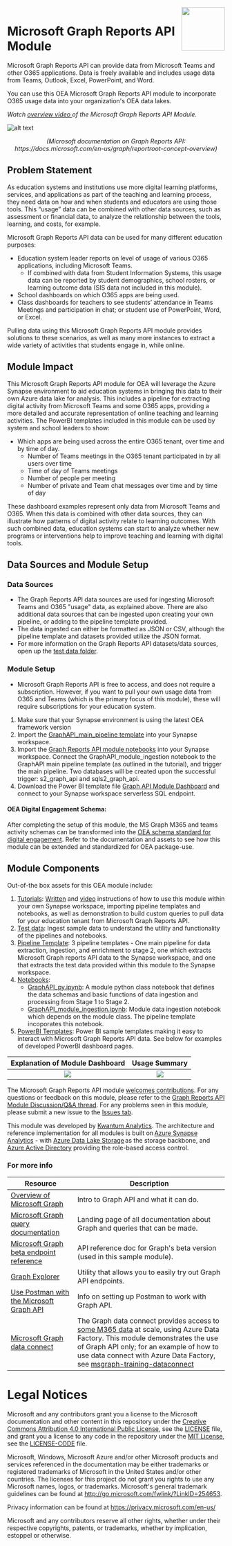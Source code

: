 <img align="right" height="100" src="https://github.com/microsoft/OpenEduAnalytics/blob/main/docs/pics/oea-logo-nobg.png">

# Microsoft Graph Reports API Module
Microsoft Graph Reports API can provide data from Microsoft Teams and other O365 applications. Data is freely available and includes usage data from Teams, Outlook, Excel, PowerPoint, and Word.

You can use this OEA Microsoft Graph Reports API module to incorporate O365 usage data into your organization's OEA data lakes.

*Watch <a href="https://youtu.be/K01h-QsMX9c" target="_blank">overview video </a> of the Microsoft Graph Reports API Module.*

![alt text](https://github.com/microsoft/OpenEduAnalytics/blob/main/modules/module_catalog/Microsoft_Graph/docs/images/Graph%20visual.png)
 <p align="center">
 <em>
 (Microsoft documentation on Graph Reports API: https://docs.microsoft.com/en-us/graph/reportroot-concept-overview) 
 </em>
 </p>

## Problem Statement
As education systems and institutions use more digital learning platforms, services, and applications as part of the teaching and learning process, they need data on how and when students and educators are using those tools. This “usage” data can be combined with other data sources, such as assessment or financial data, to analyze the relationship between the tools, learning, and costs, for example. 

Microsoft Graph Reports API data can be used for many different education purposes:
  - Education system leader reports on level of usage of various O365 applications, including Microsoft Teams. 
     *	If combined with data from Student Information Systems, this usage data can be reported by student demographics, school rosters, or learning outcome data (SIS data not included in this module).
  -	School dashboards on which O365 apps are being used.
  -	Class dashboards for teachers to see students’ attendance in Teams Meetings and participation in chat; or student use of PowerPoint, Word, or Excel.  

Pulling data using this Microsoft Graph Reports API module provides solutions to these scenarios, as well as many more instances to extract a wide variety of activities that students engage in, while online.
  
## Module Impact 
This Microsoft Graph Reports API module for OEA will leverage the Azure Synapse environment to aid education systems in bringing this data to their own Azure data lake for analysis. This includes a pipeline for extracting digital activity from Microsoft Teams and some O365 apps, providing a more detailed and accurate representation of online teaching and learning activities. The PowerBI templates included in this module can be used by system and school leaders to show:

  - Which apps are being used across the entire O365 tenant, over time and by time of day.
     * Number of Teams meetings in the O365 tenant participated in by all users over time
     * Time of day of Teams meetings
     * Number of people per meeting
     * Number of private and Team chat messages over time and by time of day

These dashboard examples represent only data from Microsoft Teams and O365. When this data is combined with other data sources, they can illustrate how patterns of digital activity relate to learning outcomes. With such combined data, education systems can start to analyze whether new programs or interventions help to improve teaching and learning with digital tools.  

## Data Sources and Module Setup 
### Data Sources

 - The Graph Reports API data sources are used for ingesting Microsoft Teams and O365 "usage" data, as explained above. There are also additional data sources that can be ingested upon creating your own pipeline, or adding to the pipeline template provided. 
 - The data ingested can either be formatted as JSON or CSV, although the pipeline template and datasets provided utilize the JSON format. 
 - For more information on the Graph Reports API datasets/data sources, open up the [test data folder](https://github.com/microsoft/OpenEduAnalytics/tree/main/modules/module_catalog/Microsoft_Graph/test_data).
### Module Setup

  - Microsoft Graph Reports API is free to access, and does not require a subscription. However, if you want to pull your own usage data from O365 and Teams (which is the primary focus of this module), these will require subscriptions for your education system.

1. Make sure that your Synapse environment is using the latest OEA framework version
2. Import the [GraphAPI_main_pipeline template](https://github.com/microsoft/OpenEduAnalytics/tree/main/modules/module_catalog/Microsoft_Graph/pipeline) into your Synapse workspace.
3. Import the [Graph Reports API module notebooks](https://github.com/microsoft/OpenEduAnalytics/tree/main/modules/module_catalog/Microsoft_Graph/notebook) into your Synapse workspace. Connect the GraphAPI_module_ingestion notebook to the GraphAPI main pipeline template (as outlined in the tutorial), and trigger the main pipeline. Two databases will be created upon the successful trigger: s2_graph_api and sqls2_graph_api.
4. Download the Power BI template file [Graph API Module Dashboard](https://github.com/microsoft/OpenEduAnalytics/tree/main/modules/module_catalog/Microsoft_Graph/powerbi) and connect to your Synapse workspace serverless SQL endpoint.

#### OEA Digital Engagement Schema:

After completing the setup of this module, the MS Graph M365 and teams activity schemas can be transformed into the [OEA schema standard for digital engagement](https://github.com/microsoft/OpenEduAnalytics/tree/main/schemas/schema_catalog/Digital_Engagement_Schema). Refer to the documentation and assets to see how this module can be extended and standardized for OEA package-use.

## Module Components
Out-of-the box assets for this OEA module include: 
1. [Tutorials](https://github.com/microsoft/OpenEduAnalytics/tree/main/modules/module_catalog/Microsoft_Graph/docs): [Written](https://github.com/microsoft/OpenEduAnalytics/blob/main/modules/module_catalog/Microsoft_Graph/docs/Graph%20Reports%20API%20Module%20Tutorial.pdf) and [video](https://www.youtube.com/watch?v=K01h-QsMX9c) instructions of how to use this module within your own Synapse workspace, importing pipeline templates and notebooks, as well as demonstration to build custom queries to pull data for your education tenant from Microsoft Graph Reports API.
2. [Test data](https://github.com/microsoft/OpenEduAnalytics/tree/main/modules/module_catalog/Microsoft_Graph/test_data): Ingest sample data to understand the utility and functionality of the pipelines and notebooks.
3. [Pipeline Template](https://github.com/microsoft/OpenEduAnalytics/tree/main/modules/module_catalog/Microsoft_Graph/pipeline): 3 pipeline templates - One main pipeline for data extraction, ingestion, and enrichment to stage 2, one which extracts Microsoft Graph reports API data to the Synapse workspace, and one that extracts the test data provided within this module to the Synapse workspace. 
4. [Notebooks](https://github.com/microsoft/OpenEduAnalytics/tree/main/modules/module_catalog/Microsoft_Graph/notebook): 
    - [GraphAPI_py.ipynb](https://github.com/microsoft/OpenEduAnalytics/blob/main/modules/module_catalog/Microsoft_Graph/notebook/GraphAPI_py.ipynb): A module python class notebook that defines the data schemas and basic functions of data ingestion and processing from Stage 1 to Stage 2.
    - [GraphAPI_module_ingestion.ipynb](https://github.com/microsoft/OpenEduAnalytics/blob/main/modules/module_catalog/Microsoft_Graph/notebook/GraphAPI_module_ingestion.ipynb): Module data ingestion notebook which depends on the module class. The pipeline template incoporates this notebook.
5. [PowerBI Templates](https://github.com/microsoft/OpenEduAnalytics/tree/main/modules/module_catalog/Microsoft_Graph/powerbi): Power BI sample templates making it easy to interact with Microsoft Graph Reports API data. See below for examples of developed PowerBI dashboard pages.

Explanation of Module Dashboard  | Usage Summary
:-------------------------:|:-------------------------:
![](https://github.com/microsoft/OpenEduAnalytics/blob/main/modules/module_catalog/Microsoft_Graph/docs/images/Graph%20API%20Explanation%20Page.png)  |  ![](https://github.com/microsoft/OpenEduAnalytics/blob/main/modules/module_catalog/Microsoft_Graph/docs/images/Graph%20API%20Dashboard%20Sample.png) 

The Microsoft Graph Reports API module [welcomes contributions](https://github.com/microsoft/OpenEduAnalytics/blob/main/docs/license/CONTRIBUTING.md). For any questions or feedback on this module, please refer to the [Graph Reports API Module Discussion/Q&A thread](https://github.com/microsoft/OpenEduAnalytics/discussions/54). For any problems seen in this module, please submit a new issue to the [Issues tab](https://github.com/microsoft/OpenEduAnalytics/issues).

This module was developed by [Kwantum Analytics](https://www.kwantumedu.com/). The architecture and reference implementation for all modules is built on [Azure Synapse Analytics](https://azure.microsoft.com/en-us/services/synapse-analytics/) - with [Azure Data Lake Storage](https://docs.microsoft.com/en-us/azure/storage/blobs/data-lake-storage-introduction) as the storage backbone, and [Azure Active Directory](https://azure.microsoft.com/en-us/services/active-directory/) providing the role-based access control.

### For more info
| Resource | Description |
| --- | --- |
| [Overview of Microsoft Graph](https://docs.microsoft.com/en-us/graph/overview) | Intro to Graph API and what it can do. |
| [Microsoft Graph query documentation](https://docs.microsoft.com/en-us/graph/) | Landing page of all documentation about Graph and queries that can be made. |
| [Microsoft Graph beta endpoint reference](https://docs.microsoft.com/en-us/graph/api/overview?view=graph-rest-beta) | API reference doc for Graph's beta version (used in this sample module). |
| [Graph Explorer](https://developer.microsoft.com/en-us/graph/graph-explorer) | Utility that allows you to easily try out Graph API endpoints. |
| [Use Postman with the Microsoft Graph API](https://docs.microsoft.com/en-us/graph/use-postman) | Info on setting up Postman to work with Graph API. |
| [Microsoft Graph data connect](https://docs.microsoft.com/en-us/graph/data-connect-concept-overview) | The Graph data connect provides access to [some M365 data](https://docs.microsoft.com/en-us/graph/data-connect-datasets) at scale, using Azure Data Factory. This module demonstrates the use of Graph API only; for an example of how to use data connect with Azure Data Factory, see [msgraph-training-dataconnect](https://github.com/microsoftgraph/msgraph-training-dataconnect) |

# Legal Notices
Microsoft and any contributors grant you a license to the Microsoft documentation and other content in this repository under the [Creative Commons Attribution 4.0 International Public License](https://creativecommons.org/licenses/by/4.0/legalcode), see the [LICENSE](https://github.com/microsoft/OpenEduAnalytics/blob/main/LICENSE) file, and grant you a license to any code in the repository under the [MIT License](https://opensource.org/licenses/MIT), see the [LICENSE-CODE](https://github.com/microsoft/OpenEduAnalytics/blob/main/LICENSE-CODE) file.

Microsoft, Windows, Microsoft Azure and/or other Microsoft products and services referenced in the documentation may be either trademarks or registered trademarks of Microsoft in the United States and/or other countries. The licenses for this project do not grant you rights to use any Microsoft names, logos, or trademarks. Microsoft's general trademark guidelines can be found at http://go.microsoft.com/fwlink/?LinkID=254653.

Privacy information can be found at https://privacy.microsoft.com/en-us/

Microsoft and any contributors reserve all other rights, whether under their respective copyrights, patents, or trademarks, whether by implication, estoppel or otherwise.
